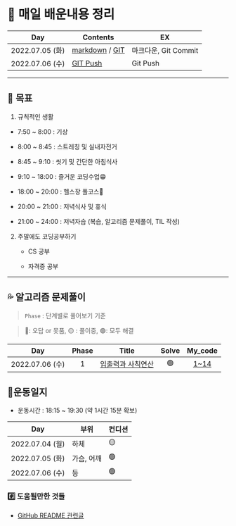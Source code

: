 # 📖 매일 배운내용 정리

| Day             | Contents                                                   | EX                   |
| --------------- | ---------------------------------------------------------- | -------------------- |
| 2022.07.05 (화) | [markdown](./TIL/markdown.md) / [GIT](./TIL/TIL_220705.md) | 마크다운, Git Commit |
| 2022.07.06 (수) | [GIT Push](./TIL/TIL_220706.md)                            | Git Push             |

---



## 🎢 목표

1.  규칙적인 생활

   - 7:50 ~ 8:00 : 기상

   - 8:00 ~ 8:45 : 스트레칭 및 실내자전거

   - 8:45 ~ 9:10 : 씻기 및 간단한 아침식사

   - 9:10 ~ 18:00 : 즐거운 코딩수업😁

   - 18:00 ~ 20:00 : 헬스장 풀코스💪

   - 20:00 ~ 21:00 : 저녁식사 및 휴식

   - 21:00 ~ 24:00 : 저녁자습 (복습, 알고리즘 문제풀이, TIL 작성)

     

2. 주말에도 코딩공부하기

   - CS 공부

   - 자격증 공부

     

---



## 💦 알고리즘 문제풀이 

> `Phase` : 단계별로 풀어보기 기준

> 🔴: 오답 or 못품, 🟡 : 풀이중, 🟢: 모두 해결

|       Day       | Phase |                        Title                        | Solve |          My_code          |
| :-------------: | :---: | :-------------------------------------------------: | :---: | :-----------------------: |
| 2022.07.06 (수) |   1   | [입출력과 사칙연산](https://www.acmicpc.net/step/1) |   🟢   | [1~14](./BAEKJOON/Phase1) |



## 💪운동일지

- 운동시간 : 18:15 ~ 19:30 (약 1시간 15분 확보)

| Day             | 부위       | 컨디션 |
| --------------- | ---------- | ------ |
| 2022.07.04 (월) | 하체       | 🟡      |
| 2022.07.05 (화) | 가슴, 어깨 | 🟢      |
| 2022.07.06 (수) | 등         | 🟢      |



### #️⃣ 도움될만한 것들

- [GitHub README 관련글](https://hphk-edu.notion.site/GitHub-Profile-README-b447c5bcfd5043d787c7d6bb21817c63)

